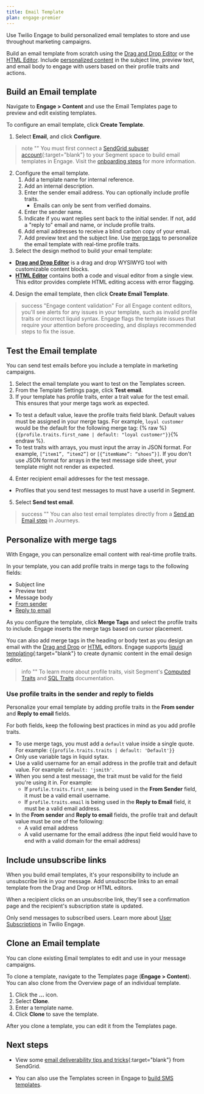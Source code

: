 ```yaml
---
title: Email Template
plan: engage-premier
---
```

Use Twilio Engage to build personalized email templates to store and use throughout marketing campaigns.  

Build an email template from scratch using the [Drag and Drop Editor](/docs/engage/content/email/editor/) or the [HTML Editor](/docs/engage/content/email/html-editor/). Include [personalized content](#personalize-with-merge-tags) in the subject line, preview text, and email body to engage with users based on their profile traits and actions.


## Build an Email template

Navigate to **Engage > Content** and use the Email Templates page to preview and edit existing templates.

To configure an email template, click **Create Template**.

1. Select **Email**, and click **Configure**.

> note ""
> You must first connect a [SendGrid subuser account](https://docs.sendgrid.com/ui/account-and-settings/subusers#create-a-subuser){:target="blank"} to your Segment space to build email templates in Engage. Visit the [onboarding steps](/docs/engage/onboarding/) for more information.

2. Configure the email template.
    1. Add a template name for internal reference.
    2. Add an internal description.
    3. Enter the sender email address. You can optionally include profile traits.
        - Emails can only be sent from verified domains.
    4. Enter the sender name.
    4. Indicate if you want replies sent back to the initial sender. If not, add a "reply to" email and name, or include profile traits.
    5. Add email addresses to receive a blind carbon copy of your email.
    6. Add preview text and the subject line. Use [merge tags](#personalize-with-merge-tags) to personalize the email template with real-time profile traits.
3. Select the design method to build your email template:
  - [**Drag and Drop Editor**](/docs/engage/content/email/editor/) is a drag and drop WYSIWYG tool with customizable content blocks.
  - [**HTML Editor**](/docs/engage/content/email/html-editor/) contains both a code and visual editor from a single view. This editor provides complete HTML editing access with error flagging.
4. Design the email template, then click **Create Email Template**.

> success "Engage content validation"
> For all Engage content editors, you'll see alerts for any issues in your template, such as invalid profile traits or incorrect liquid syntax. Engage flags the template issues that require your attention before proceeding, and displays recommended steps to fix the issue.

## Test the Email template
You can send test emails before you include a template in marketing campaigns.

1. Select the email template you want to test on the Templates screen.
2. From the Template Settings page, click **Test email**.
3. If your template has profile traits, enter a trait value for the test email. This ensures that your merge tags work as expected.
- To test a default value, leave the profile traits field blank. Default values must be assigned in your merge tags. For example, `loyal customer` would be the default for the following merge tag: {% raw %}```{{profile.traits.first_name | default: "loyal customer"}}```{% endraw %}.
- To test traits with arrays, you must input the array in JSON format. For example, `[“item1”, “item2”]` or `[{“itemName”: “shoes”}]`. If you don't use JSON format for arrays in the test message side sheet, your template might not render as expected. 
4. Enter recipient email addresses for the test message.
- Profiles that you send test messages to must have a userId in Segment.
5. Select **Send test email**.

> success ""
> You can also test email templates directly from a [Send an Email step](/docs/engage/journeys/build-journey/#send-an-email) in Journeys.

## Personalize with merge tags

With Engage, you can personalize email content with real-time profile traits. 

In your template, you can add profile traits in merge tags to the following fields:
- Subject line
- Preview text
- Message body
- [From sender](#use-profile-traits-in-the-sender-and-reply-to-fields) 
- [Reply to email](#use-profile-traits-in-the-sender-and-reply-to-fields)

As you configure the template, click **Merge Tags** and select the profile traits to include. Engage inserts the merge tags based on cursor placement.
 
You can also add merge tags in the heading or body text as you design an email with the [Drag and Drop](/docs/engage/content/email/editor/) or [HTML](/docs/engage/content/email/html-editor/) editors. Engage supports [liquid templating](https://liquidjs.com/tags/if.html){:target="blank"} to create dynamic content in the email design editor.

> info ""
> To learn more about profile traits, visit Segment's [Computed Traits](/docs/unify/traits/computed-traits) and [SQL Traits](/docs/unify/traits/sql-traits/) documentation.

### Use profile traits in the sender and reply to fields

Personalize your email template by adding profile traits in the **From sender** and **Reply to email** fields. 

For both fields, keep the following best practices in mind as you add profile traits.

- To use merge tags, you must add a `default` value inside a single quote. For example: `{{profile.traits.traits | default: 'Default'}}`
- Only use variable tags in liquid sytax. 
- Use a valid username for an email address in the profile trait and default value. For example: `default: 'jsmith'`.
- When you send a test message, the trait must be valid for the field you're using it in. For example: 
  - If `profile.traits.first_name` is being used in the **From Sender** field, it must be a valid email username. 
  - If `profile.traits.email` is being used in the **Reply to Email** field, it must be a valid email address.
- In the **From sender** and **Reply to email** fields, the profile trait and default value must be one of the following:
  - A valid email address
  - A valid username for the email address (the input field would have to end with a valid domain for the email address)

## Include unsubscribe links

When you build email templates, it's your responsibility to include an unsubscribe link in your message. Add unsubscribe links to an email template from the Drag and Drop or HTML editors.

When a recipient clicks on an unsubscribe link, they'll see a confirmation page and the recipient's subscription state is updated.

Only send messages to subscribed users. Learn more about [User Subscriptions](/docs/engage/user-subscriptions/) in Twilio Engage.

## Clone an Email template

You can clone existing Email templates to edit and use in your message campaigns.

To clone a template, navigate to the Templates page (**Engage > Content**). You can also clone from the Overview page of an individual template.

1. Click the **...** icon.
2. Select **Clone**.
3. Enter a template name.
4. Click **Clone** to save the template.

After you clone a template, you can edit it from the Templates page.

## Next steps

- View some [email deliverability tips and tricks](https://docs.sendgrid.com/ui/sending-email/deliverability){:target="blank"} from SendGrid.

- You can also use the Templates screen in Engage to [build SMS templates](/docs/engage/content/sms/template/).
